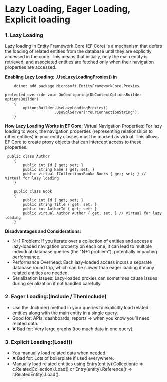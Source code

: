 # Lazy Loading, Eager Loading, Explicit loading

### 1. Lazy Loading
Lazy loading in Entity Framework Core (EF Core) is a mechanism that defers the loading of related entities from the database until they are explicitly accessed in the code. This means that initially, only the main entity is retrieved, and associated entities are fetched only when their navigation properties are accessed.

**Enabling Lazy Loading:** **.UseLazyLoadingProxies() in**

```
    dotnet add package Microsoft.EntityFrameworkCore.Proxies

protected override void OnConfiguring(DbContextOptionsBuilder optionsBuilder)
    {
        optionsBuilder.UseLazyLoadingProxies()
                      .UseSqlServer("YourConnectionString");
    }

```
**How Lazy Loading Works in EF Core:**
Virtual Navigation Properties:  For lazy loading to work, the navigation properties (representing relationships to other entities) in your entity classes must be marked as virtual. 
This allows EF Core to create proxy objects that can intercept access to these properties.
```
 public class Author
    {
        public int Id { get; set; }
        public string Name { get; set; }
        public virtual ICollection<Book> Books { get; set; } // Virtual for lazy loading
    }

    public class Book
    {
        public int Id { get; set; }
        public string Title { get; set; }
        public int AuthorId { get; set; }
        public virtual Author Author { get; set; } // Virtual for lazy loading
    }
```
**Disadvantages and Considerations:**
- N+1 Problem: If you iterate over a collection of entities and access a lazy-loaded navigation property on each one, it can lead to multiple individual database queries (the "N+1 problem"), potentially impacting performance.
- Performance Overhead: Each lazy-loaded access incurs a separate database round trip, which can be slower than eager loading if many related entities are needed.
- Serialization Issues: Lazy-loaded proxies can sometimes cause issues during serialization if not handled carefully.

### 2. Eager Loading:(Include / ThenInclude)
- Use the .Include() method in your queries to explicitly load related entities along with the main entity in a single query.
- Good for: APIs, dashboards, reports → when you know you’ll need related data.
- ❌ Bad for: Very large graphs (too much data in one query).

### 3. Explicit Loading:(Load())
- You manually load related data when needed.
- ❌ Bad for: Lots of boilerplate if used everywhere.
- Manually load related entities using Entry(entity).Collection(c => c.RelatedCollection).Load() or Entry(entity).Reference(r => r.RelatedEntity).Load().
